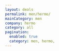 ```yaml
---
layout: deals
permalink: men/hermo/
mainCategory: men
company: hermo
category: all
pagination:
  enabled: true
  category: men, hermo,
---
```







      

  

